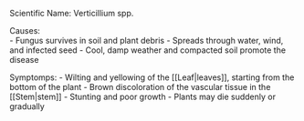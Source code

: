 
Scientific Name: Verticillium spp.

Causes:  
	- Fungus survives in soil and plant debris
	-   Spreads through water, wind, and infected seed
	-   Cool, damp weather and compacted soil promote the disease

Symptomps:
	-   Wilting and yellowing of the [[Leaf|leaves]], starting from the bottom of the plant
	-   Brown discoloration of the vascular tissue in the [[Stem|stem]]
	-   Stunting and poor growth
	-   Plants may die suddenly or gradually
